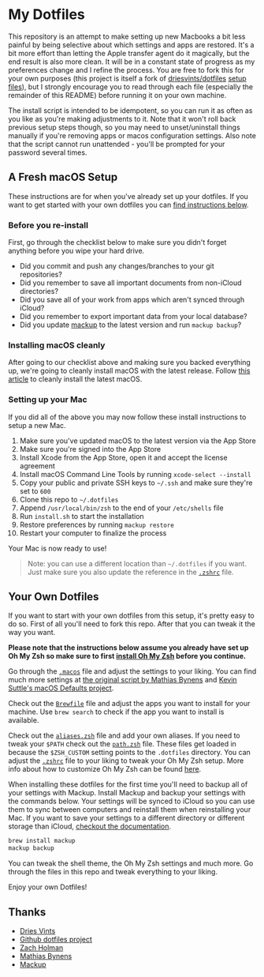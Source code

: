 # My Dotfiles

This repository is an attempt to make setting up new Macbooks a bit less painful by being selective about which settings and apps are restored. It's a bit more effort than letting the Apple transfer agent do it magically, but the end result is also more clean. It will be in a constant state of progress as my preferences change and I refine the process. You are free to fork this for your own purposes (this project is itself a fork of [driesvints/dotfiles](https://github.com/driesvints/dotfiles) [setup files](https://medium.com/@driesvints/getting-started-with-dotfiles-76bf046d035c)), but I strongly encourage you to read through each file (especially the remainder of this README) before running it on your own machine.

The install script is intended to be idempotent, so you can run it as often as you like as you're making adjustments to it. Note that it won't roll back previous setup steps though, so you may need to unset/uninstall things manually if you're removing apps or macos configuration settings. Also note that the script cannot run unattended - you'll be prompted for your password several times.

## A Fresh macOS Setup

These instructions are for when you've already set up your dotfiles. If you want to get started with your own dotfiles you can [find instructions below](#your-own-dotfiles).

### Before you re-install

First, go through the checklist below to make sure you didn't forget anything before you wipe your hard drive.

- Did you commit and push any changes/branches to your git repositories?
- Did you remember to save all important documents from non-iCloud directories?
- Did you save all of your work from apps which aren't synced through iCloud?
- Did you remember to export important data from your local database?
- Did you update [mackup](https://github.com/lra/mackup) to the latest version and run `mackup backup`?

### Installing macOS cleanly

After going to our checklist above and making sure you backed everything up, we're going to cleanly install macOS with the latest release. Follow [this article](https://www.imore.com/how-do-clean-install-macos) to cleanly install the latest macOS.

### Setting up your Mac

If you did all of the above you may now follow these install instructions to setup a new Mac.

1. Make sure you've updated macOS to the latest version via the App Store
2. Make sure you're signed into the App Store
3. Install Xcode from the App Store, open it and accept the license agreement
4. Install macOS Command Line Tools by running `xcode-select --install`
5. Copy your public and private SSH keys to `~/.ssh` and make sure they're set to `600`
6. Clone this repo to `~/.dotfiles`
7. Append `/usr/local/bin/zsh` to the end of your `/etc/shells` file
8. Run `install.sh` to start the installation
9. Restore preferences by running `mackup restore`
10. Restart your computer to finalize the process

Your Mac is now ready to use!

> Note: you can use a different location than `~/.dotfiles` if you want. Just make sure you also update the reference in the [`.zshrc`](./.zshrc) file.

## Your Own Dotfiles

If you want to start with your own dotfiles from this setup, it's pretty easy to do so. First of all you'll need to fork this repo. After that you can tweak it the way you want.

**Please note that the instructions below assume you already have set up Oh My Zsh so make sure to first [install Oh My Zsh](https://github.com/robbyrussell/oh-my-zsh#getting-started) before you continue.**

Go through the [`.macos`](./.macos) file and adjust the settings to your liking. You can find much more settings at [the original script by Mathias Bynens](https://github.com/mathiasbynens/dotfiles/blob/master/.macos) and [Kevin Suttle's macOS Defaults project](https://github.com/kevinSuttle/MacOS-Defaults).

Check out the [`Brewfile`](./Brewfile) file and adjust the apps you want to install for your machine. Use `brew search` to check if the app you want to install is available.

Check out the [`aliases.zsh`](./aliases.zsh) file and add your own aliases. If you need to tweak your `$PATH` check out the [`path.zsh`](./path.zsh) file. These files get loaded in because the `$ZSH_CUSTOM` setting points to the `.dotfiles` directory. You can adjust the [`.zshrc`](./.zshrc) file to your liking to tweak your Oh My Zsh setup. More info about how to customize Oh My Zsh can be found [here](https://github.com/robbyrussell/oh-my-zsh/wiki/Customization).

When installing these dotfiles for the first time you'll need to backup all of your settings with Mackup. Install Mackup and backup your settings with the commands below. Your settings will be synced to iCloud so you can use them to sync between computers and reinstall them when reinstalling your Mac. If you want to save your settings to a different directory or different storage than iCloud, [checkout the documentation](https://github.com/lra/mackup/blob/master/doc/README.md#storage).

```zsh
brew install mackup
mackup backup
```

You can tweak the shell theme, the Oh My Zsh settings and much more. Go through the files in this repo and tweak everything to your liking.

Enjoy your own Dotfiles!

## Thanks

- [Dries Vints](https://github.com/driesvints/)
- [Github dotfiles project](https://dotfiles.github.io/)
- [Zach Holman](https://github.com/holman/dotfiles)
- [Mathias Bynens](https://github.com/mathiasbynens/dotfiles)
- [Mackup](https://github.com/lra/mackup)
